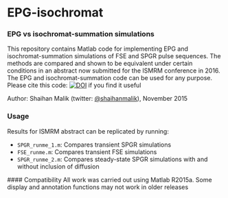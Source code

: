 # EPG-isochromat
### EPG vs isochromat-summation simulations

This repository contains Matlab code for implementing EPG and isochromat-summation simulations of FSE and SPGR pulse sequences. The methods are compared and shown to be equivalent under certain conditions in an abstract now submitted for the ISMRM conference in 2016. The EPG and isochromat-summation code can be used for any purpose. Please cite this code: [![DOI](https://zenodo.org/badge/15049/mriphysics/EPG-isochromat.svg)](https://zenodo.org/badge/latestdoi/15049/mriphysics/EPG-isochromat)  if you find it useful

Author: Shaihan Malik (twitter: [@shaihanmalik](https://twitter.com/shaihanmalik)), November 2015

### Usage
Results for ISMRM abstract can be replicated by running:
* `SPGR_runme_1.m`: Compares transient SPGR simulations
* `FSE_runme.m`: Compares transient FSE simulations
* `SPGR_runme_2.m`: Compares steady-state SPGR simulations with and without inclusion of diffusion

#### Compatibility 
All work was carried out using Matlab R2015a. Some display and annotation functions may not work in older releases
